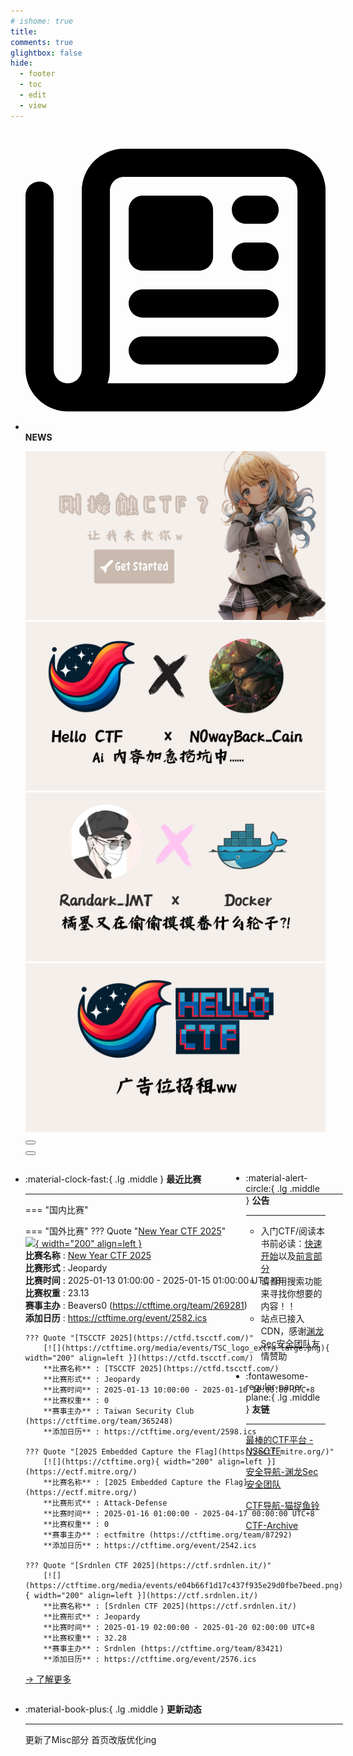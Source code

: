 ```yaml
---
# ishome: true
title: 
comments: true
glightbox: false
hide:
  - footer
  - toc
  - edit
  - view
---
```


<div class="grid cards">
    <ul>
        <li>
            <p><span class="twemoji lg middle"><svg xmlns="http://www.w3.org/2000/svg"
                        viewBox="0 0 512 512"><!--! Font Awesome Free 6.5.1 by @fontawesome - https://fontawesome.com License - https://fontawesome.com/license/free (Icons: CC BY 4.0, Fonts: SIL OFL 1.1, Code: MIT License) Copyright 2023 Fonticons, Inc.-->
                        <path
                            d="M168 80c-13.3 0-24 10.7-24 24v304c0 8.4-1.4 16.5-4.1 24H440c13.3 0 24-10.7 24-24V104c0-13.3-10.7-24-24-24H168zM72 480c-39.8 0-72-32.2-72-72V112c0-13.3 10.7-24 24-24s24 10.7 24 24v296c0 13.3 10.7 24 24 24s24-10.7 24-24V104c0-39.8 32.2-72 72-72h272c39.8 0 72 32.2 72 72v304c0 39.8-32.2 72-72 72H72zm104-344c0-13.3 10.7-24 24-24h96c13.3 0 24 10.7 24 24v80c0 13.3-10.7 24-24 24h-96c-13.3 0-24-10.7-24-24v-80zm200-24h32c13.3 0 24 10.7 24 24s-10.7 24-24 24h-32c-13.3 0-24-10.7-24-24s10.7-24 24-24zm0 80h32c13.3 0 24 10.7 24 24s-10.7 24-24 24h-32c-13.3 0-24-10.7-24-24s10.7-24 24-24zm-176 80h208c13.3 0 24 10.7 24 24s-10.7 24-24 24H200c-13.3 0-24-10.7-24-24s10.7-24 24-24zm0 80h208c13.3 0 24 10.7 24 24s-10.7 24-24 24H200c-13.3 0-24-10.7-24-24s10.7-24 24-24z">
                        </path>
                    </svg></span> <strong>NEWS</strong></p>
            <div class="grid cards">
                <div class="carousel">
                    <div class="carousel-container">
                        <a href="../HC_Start/" target="_blank"><img src="./assets/banner-quickstart.png" /></a>
                        <a href="../HC_AI/" target="_blank"><img src="./assets/banner-update.png" /></a>
                        <a href="https://github.com/CTF-Archives" target="_blank"><img
                                src="./assets/banner-Achieve.png" /></a>
                        <a href="javascript:alert$.next('我很可爱，请给我钱w');"><img
                                src="./assets/Banner-imcutesogivememoney.png" /></a>
                    </div>
                    <!-- 触发 hover 的区域 -->
                    <div class="carousel-hover left">
                        <button class="carousel-btn left" onclick="leftShift()"></button>
                    </div>
                    <div class="carousel-hover right">
                        <button class="carousel-btn right" onclick="rightShift()"></button>
                    </div>
                    <div class="carousel-bottom"></div>
                </div>
            </div>
        </li>
    </ul>
</div>

<div class="grid grid-cols-8 gap-4" style="display: grid;grid-template-columns: 70% 30%;" markdown>

<div class="grid cards" style="display: grid; grid-template-columns: 1fr;" markdown>

<div class="grid cards" markdown>

-   :material-clock-fast:{ .lg .middle } __最近比赛__

    ---
    <!-- 主页赛事展示_开始 -->
    === "国内比赛"
    
    === "国外比赛"
        ??? Quote "[New Year CTF 2025](http://ctf-spcs.mf.grsu.by/)"  
            [![](https://ctftime.org/media/events/NY2025.jpg){ width="200" align=left }](http://ctf-spcs.mf.grsu.by/)  
            **比赛名称** : [New Year CTF 2025](http://ctf-spcs.mf.grsu.by/)  
            **比赛形式** : Jeopardy  
            **比赛时间** : 2025-01-13 01:00:00 - 2025-01-15 01:00:00 UTC+8  
            **比赛权重** : 23.13  
            **赛事主办** : Beavers0 (https://ctftime.org/team/269281)  
            **添加日历** : https://ctftime.org/event/2582.ics  
            
        ??? Quote "[TSCCTF 2025](https://ctfd.tscctf.com/)"  
            [![](https://ctftime.org/media/events/TSC_logo_extra_large.png){ width="200" align=left }](https://ctfd.tscctf.com/)  
            **比赛名称** : [TSCCTF 2025](https://ctfd.tscctf.com/)  
            **比赛形式** : Jeopardy  
            **比赛时间** : 2025-01-13 10:00:00 - 2025-01-16 10:00:00 UTC+8  
            **比赛权重** : 0  
            **赛事主办** : Taiwan Security Club (https://ctftime.org/team/365248)  
            **添加日历** : https://ctftime.org/event/2598.ics  
            
        ??? Quote "[2025 Embedded Capture the Flag](https://ectf.mitre.org/)"  
            [![](https://ctftime.org){ width="200" align=left }](https://ectf.mitre.org/)  
            **比赛名称** : [2025 Embedded Capture the Flag](https://ectf.mitre.org/)  
            **比赛形式** : Attack-Defense  
            **比赛时间** : 2025-01-16 01:00:00 - 2025-04-17 00:00:00 UTC+8  
            **比赛权重** : 0  
            **赛事主办** : ectfmitre (https://ctftime.org/team/87292)  
            **添加日历** : https://ctftime.org/event/2542.ics  
            
        ??? Quote "[Srdnlen CTF 2025](https://ctf.srdnlen.it/)"  
            [![](https://ctftime.org/media/events/e04b66f1d17c437f935e29d0fbe7beed.png){ width="200" align=left }](https://ctf.srdnlen.it/)  
            **比赛名称** : [Srdnlen CTF 2025](https://ctf.srdnlen.it/)  
            **比赛形式** : Jeopardy  
            **比赛时间** : 2025-01-19 02:00:00 - 2025-01-20 02:00:00 UTC+8  
            **比赛权重** : 32.28  
            **赛事主办** : Srdnlen (https://ctftime.org/team/83421)  
            **添加日历** : https://ctftime.org/event/2576.ics  
            
    <!-- 主页赛事展示_结束 -->
    [→ 了解更多](./Event/)

</div>
  <div class="grid cards" markdown>

-   :material-book-plus:{ .lg .middle } __更新动态__

    ---

    更新了Misc部分 首页改版优化ing

</div>  
</div>
<div class="grid cards" markdown>

<div class="grid cards" markdown>

-   :material-alert-circle:{ .lg .middle } __公告__

    ---

    - 入门CTF/阅读本书前必读：[快速开始](./HC_Start/)以及[前言部分](./HC_Preface/)  
    - 请善用搜索功能来寻找你想要的内容！！
    - 站点已接入 CDN，感谢[渊龙Sec安全团队](https://dh.aabyss.cn)友情赞助

-   :fontawesome-regular-paper-plane:{ .lg .middle } __友链__

    ---

    [最棒的CTF平台 - NSSCTF](https://www.nssctf.cn/)  

    [安全导航-渊龙Sec安全团队](https://dh.aabyss.cn)    

    [CTF导航-猫捉鱼铃](https://ctf.mzy0.com/)

    [CTF-Archive](https://github.com/CTF-Archives)

</div>   

</div>

</div>
